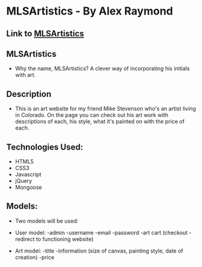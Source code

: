 # MLSArtistics - By Alex Raymond 

## Link to [MLSArtistics](https://mlsartistics.herokuapp.com/)

## MLSArtistics

* Why the name, MLSArtistics? A clever way of incorporating his initials with art.

## Description

* This is an art website for my friend Mike Stevenson who's an artist living in Colorado. On the page you can check out his art work with descriptions of each, his style, what it's painted on with the price of each.


## Technologies Used:

* HTML5
* CSS3
* Javascript
* jQuery
* Mongoose


## Models:

* Two models will be used:

* User model:
		-admin 
		-username
		-email
		-password
		-art cart (checkout - redirect to functioning website)

* Art model:
		-title
		-information (size of canvas, painting style, date of creation)
		-price
		





